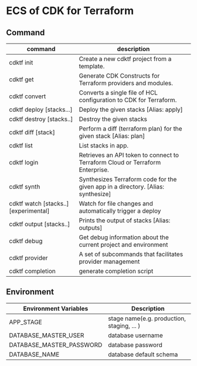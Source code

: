 # ECS of CDK for Terraform

## Command

| command                               | description                                                                      |
| ------------------------------------- | -------------------------------------------------------------------------------- |
| cdktf init                            | Create a new cdktf project from a template.                                      |
| cdktf get                             | Generate CDK Constructs for Terraform providers and modules.                     |
| cdktf convert                         | Converts a single file of HCL configuration to CDK for Terraform.                |
| cdktf deploy [stacks...]              | Deploy the given stacks [Alias: apply]                                           |
| cdktf destroy [stacks..]              | Destroy the given stacks                                                         |
| cdktf diff [stack]                    | Perform a diff (terraform plan) for the given stack [Alias: plan]                |
| cdktf list                            | List stacks in app.                                                              |
| cdktf login                           | Retrieves an API token to connect to Terraform Cloud or Terraform Enterprise.    |
| cdktf synth                           | Synthesizes Terraform code for the given app in a directory. [Alias: synthesize] |
| cdktf watch [stacks..] [experimental] | Watch for file changes and automatically trigger a deploy                        |
| cdktf output [stacks..]               | Prints the output of stacks [Alias: outputs]                                     |
| cdktf debug                           | Get debug information about the current project and environment                  |
| cdktf provider                        | A set of subcommands that facilitates provider management                        |
| cdktf completion                      | generate completion script                                                       |

## Environment

| Environment Variables    | Description                                |
| ------------------------ | ------------------------------------------ |
| APP_STAGE                | stage name(e.g. production, staging, ... ) |
| DATABASE_MASTER_USER     | database username                          |
| DATABASE_MASTER_PASSWORD | database password                          |
| DATABASE_NAME            | database default schema                    |
